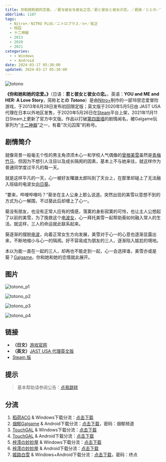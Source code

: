 ```yaml
---
title: 你和她和她的恋爱。／君与彼女与彼女之恋／君と彼女と彼女の恋。／君彼／ととの／Totono
abbrlink: 1107
tags:
  - Nitro+／NITRO PLUS／ニトロプラス／n+／氮正
  - 校园
  - 十二神器
  - 2013
  - 2020
  - 2021
categories:
  - - Windows
  - - Android
date: 2024-03-17 05:30:00
updated: 2024-03-17 05:30:00
---
```


![totono](https://unpkg.com/galgame/img/totono.webp)

**《你和她和她的恋爱。》**（日语：**君と彼女と彼女の恋。**，英语：**YOU and ME and HER: A Love Story**，简称**ととの** ***Totono***）是由[Nitro+](https://zh.moegirl.org.cn/Nitro%2B)制作的一部18禁恋爱冒险游戏，于2013年6月28日发布初回限定版；英文版于2020年5月5日由 JAST USA 代理在日本以外地区发售，于2020年5月26日在[Steam](https://zh.moegirl.org.cn/Steam)平台上架，2021年11月11日Steam上更新了官方中文版。作品以打破[第四面墙](https://zh.moegirl.org.cn/第四面墙)的剧情闻名，被Galgame玩家列为“[十二神器](https://zh.moegirl.org.cn/Galgame吧十二神器)”之一，有着“次元囚笼”的称号。

<!-- more -->

## 剧情简介

就像背景一般毫无个性的男主角须须木心一和学校人气偶像的[曾根美雪](https://zh.moegirl.org.cn/曾根美雪)虽然是[青梅竹马](https://zh.moegirl.org.cn/青梅竹马)，但因为不想引人注目以及成长隔阂的因素，基本上不与她来往，就这样作为普通同学度过平凡的每一天。

就是这样平凡的一天，心一被好友曙雄太郎叫到了天台上，在那里却碰上了无法融入班级的电波女[向日葵](https://zh.moegirl.org.cn/向日葵(君与彼女与彼女之恋))。

"要来，哔哩哔哩吗？“葵坐在主人公身上那么说道。突然出现的美雪以意想不到的方式为心一解围，不过葵此后却缠上了心一。

葵没有朋友，也没有正常人应有的情感，落寞的身影寂寞的可怜，也让主人公想起了以前的美雪，为了挽救这个[电波女](https://zh.moegirl.org.cn/电波)，心一拜托美雪一起帮助葵如何融入常人的生活。就这样，三人的命运就此联系起来。

葵逐渐的摆脱[电波](https://zh.moegirl.org.cn/电波)，向着正常女生方向发展，美雪对于心一的心意也逐渐显露出来，不断地缩小与心一的隔阂。好不容易成为朋友的三人，逐渐陷入尴尬的境地。

本以为能一直在一起的三人，却再也不能走到一起，心一会选择谁，美雪亦或是葵？[Galgame](https://zh.moegirl.org.cn/Galgame)，你和她和她的恋情就此展开。

## 图片

![totono_p1](https://unpkg.com/galgame/img/totono_p1.webp)

![totono_p2](https://unpkg.com/galgame/img/totono_p2.webp)

![totono_p3](https://unpkg.com/galgame/img/totono_p3.webp)

![totono_p4](https://unpkg.com/galgame/img/totono_p4.webp)

## 链接

- **（日文）**[游戏官网](http://www.nitroplus.co.jp/game/totono/)
- **（英文）**[JAST USA 代理英文版](https://jastusa.com/games/np005/you-and-me-and-her:-a-love-story)
- [Steam 版](https://store.steampowered.com/app/1293820/YOU_and_ME_and_HER_A_Love_Story/)

## 提示

> 基本帮助请参阅公告：[点我跳转](/p/announcement/)

## 分流

1. [稻荷ACG](https://amoebi.com/) & Windows下载分流：[点击下载](https://sakustar.moe/download?post_id=480&index=0&i=0)
2. [烟郁Galgame](https://yanyugal.top/) & Android下载分流：[点击下载](https://yanyugal.top/d/disk1/%E5%B0%8F%E5%B0%8F%E7%9A%84%E5%88%86%E4%BA%AB%EF%BC%88PC%EF%BC%86%E5%AE%89%E5%8D%93%EF%BC%89/%E5%AE%89%E5%8D%93/%E7%9B%B4%E8%A3%85%E5%AE%89%E8%A3%85%E5%8C%85/%E5%90%9B%E4%B8%8E%E5%BD%BC%E5%A5%B3%E4%B8%8E%E5%BD%BC%E5%A5%B3%E4%B9%8B%E6%81%8B.7z)，密码：烟郁频道
3. [TouchGAL](https://touchgal.net/) & Windows下载分流：[点击下载](https://pan.touchgal.net/s/O5RiW)
4. [TouchGAL](https://touchgal.net/) & Android下载分流：[点击下载](https://pan.touchgal.net/s/1y5IX)
5. [梓澪の妙妙屋](https://zi0.cc/) & Windows下载分流：[点击下载](https://zi0.cc/%60%E3%80%90%E5%90%88%E9%9B%86%E7%B3%BB%E5%88%97%E3%80%91/%E3%80%90PC+%E9%83%A8%E5%88%86KR%20ONS%E3%80%9112%E7%A5%9E%E9%AD%94%E5%99%A8/12%E7%A5%9E%E5%99%A8/%E5%90%9B%E4%B8%8E%E5%BD%BC%E5%A5%B3%E4%B8%8E%E5%BD%BC%E5%A5%B3%E4%B9%8B%E6%81%8B.zip?from=search)
6. [梓澪の妙妙屋](https://zi0.cc/) & Android下载分流：[点击下载](https://zi0.cc/%60%E3%80%90%E5%BD%92%20%E6%A1%A3%E3%80%91/%E3%80%90%E5%AE%89%E5%8D%93%E5%90%88%E9%9B%86%E3%80%91/015/%E5%90%9B%E4%B8%8E%E5%BD%BC%E5%A5%B3%E4%B8%8E%E5%BD%BC%E5%A5%B3%E4%B9%8B%E6%81%8B.apk?from=search)
7. [姬路白雪](https://pan.jlbx.xyz/) & Windows+Android下载分流：[点击下载](https://pan.jlbx.xyz/?s=%E5%90%9B%E4%B8%8E%E5%BD%BC%E5%A5%B3%E4%B8%8E%E5%BD%BC%E5%A5%B3%E4%B9%8B%E6%81%8B)，密码：终点
